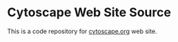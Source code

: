 # Cytoscape Web Site Source #

This is a code repository for [cytoscape.org](http://www.cytoscape.org/ "Cytoscape Web Site") web site.
